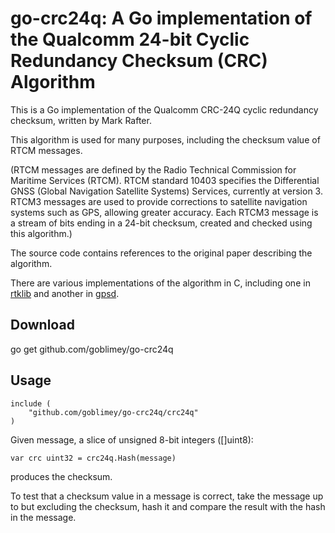# go-crc24q: A Go implementation of the Qualcomm 24-bit Cyclic Redundancy Checksum (CRC) Algorithm

This is a Go implementation of the Qualcomm CRC-24Q cyclic redundancy checksum,
written by Mark Rafter.

This algorithm is used for many purposes, including the checksum value of RTCM messages.

(RTCM messages are defined by the Radio Technical Commission for Maritime Services (RTCM).
RTCM standard 10403 specifies the Differential GNSS
(Global Navigation Satellite Systems) Services,
currently at version 3.
RTCM3 messages are used to provide corrections to satellite navigation systems such as GPS,
allowing greater accuracy.
Each RTCM3 message is a stream of bits ending in a 24-bit checksum,
created and checked using this algorithm.)

The source code contains references to the original paper describing the algorithm.

There are various implementations of the algorithm in C,
including one in [rtklib](http://www.rtklib.com/)
and another in [gpsd](https://github.com/ukyg9e5r6k7gubiekd6/gpsd).

## Download

go get github.com/goblimey/go-crc24q

## Usage

```
include (
    "github.com/goblimey/go-crc24q/crc24q"
)
```

Given message, a slice of unsigned 8-bit integers ([]uint8):

```
var crc uint32 = crc24q.Hash(message)
```

produces the checksum.

To test that a checksum value in a message is correct,
take the message up to but excluding the checksum,
hash it and compare the result with the hash in the message.

